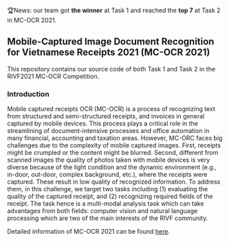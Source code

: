 🏆News: our team got **the winner** at Task 1 and reached the **top 7** at Task 2 in MC-OCR 2021.

## Mobile-Captured Image Document Recognition for Vietnamese Receipts 2021 (MC-OCR 2021)

This repository contains our source code of both Task 1 and Task 2 in the RIVF2021 MC-OCR Competition.

### Introduction

Mobile  captured  receipts  OCR  (MC-OCR)  is  a  process  of recognizing  text  from  structured  and  semi-structured receipts, and invoices in general captured by mobile devices. This process plays a critical role in the streamlining of document-intensive processes and office automation in many financial, accounting and taxation areas. However, MC-ORC faces big challenges due to the complexity  of  mobile  captured  images.  First,  receipts  might be crumpled or the content might be blurred. Second, different from scanned images the quality of  photos  taken  with  mobile  devices  is  very  diverse  because of the light condition and the dynamic environment (e.g., in-door, out-door, complex background, etc.), where the receipts were captured. These result in low quality of recognized information.  To  address  them,  in  this  challenge,  we  target two  tasks  including  (1)  evaluating  the  quality  of the captured receipt, and (2) recognizing required fields of the receipt. The task hence is a multi-modal analysis task which can take advantages from both fields: computer vision and natural language processing which are two of the main interests of the RIVF community.

Detailed information of MC-OCR 2021 can be found [here](https://rivf2021-mc-ocr.vietnlp.com/).
